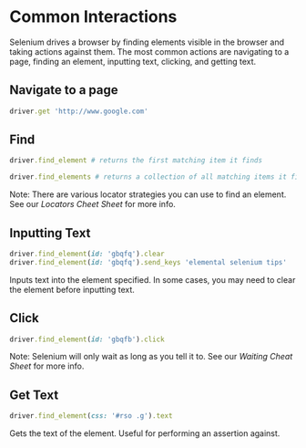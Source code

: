 # Common Interactions

Selenium drives a browser by finding elements visible in the browser and taking actions against them. The most common actions are navigating to a page, finding an element, inputting text, clicking, and getting text.

## Navigate to a page

```ruby
driver.get 'http://www.google.com'
```

## Find

```ruby
driver.find_element # returns the first matching item it finds
```

```ruby
driver.find_elements # returns a collection of all matching items it finds
```

Note: There are various locator strategies you can use to find an element. See our *Locators Cheet Sheet* for more info.  

## Inputting Text

```ruby
driver.find_element(id: 'gbqfq').clear
driver.find_element(id: 'gbqfq').send_keys 'elemental selenium tips'
```

Inputs text into the element specified. In some cases, you may need to clear the element before inputting text.  

## Click

```ruby
driver.find_element(id: 'gbqfb').click
```

Note: Selenium will only wait as long as you tell it to. See our *Waiting Cheat Sheet* for more info.  

## Get Text

```ruby
driver.find_element(css: '#rso .g').text
```

Gets the text of the element. Useful for performing an assertion against.  
